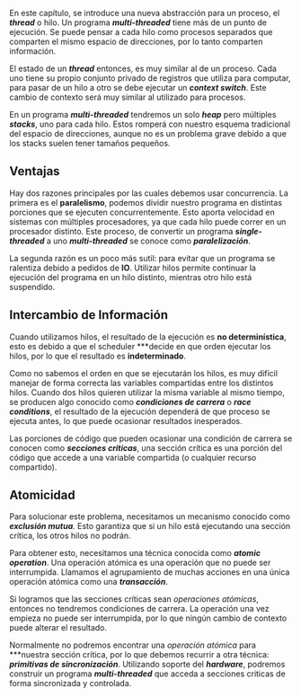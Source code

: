 En este capítulo, se introduce una nueva abstracción para un proceso, el ***thread*** o hilo. Un programa ***multi-threaded*** tiene más de un punto de ejecución. Se puede pensar a cada hilo como procesos separados que comparten el mismo espacio de direcciones, por lo tanto comparten información.

El estado de un ***thread*** entonces, es muy similar al de un proceso. Cada uno tiene su propio conjunto privado de registros que utiliza para computar, para pasar de un hilo a otro se debe ejecutar un ***context switch***. Este cambio de contexto será muy similar al utilizado para procesos.

En un programa ***multi-threaded*** tendremos un solo ***heap*** pero múltiples ***stacks***, uno para cada hilo. Estos romperá con nuestro esquema tradicional del espacio de direcciones, aunque no es un problema grave debido a que los stacks suelen tener tamaños pequeños.

## Ventajas

Hay dos razones principales por las cuales debemos usar concurrencia. La primera es el **paralelismo**, podemos dividir nuestro programa en distintas porciones que se ejecuten concurrentemente. Esto aporta velocidad en sistemas con múltiples procesadores, ya que cada hilo puede correr en un procesador distinto. Este proceso, de convertir un programa ***single-threaded*** a uno ***multi-threaded*** se conoce como ***paralelización***.

La segunda razón es un poco más sutil: para evitar que un programa se ralentiza debido a pedidos de **IO**. Utilizar hilos permite continuar la ejecución del programa en un hilo distinto, mientras otro hilo está suspendido.

## Intercambio de Información

Cuando utilizamos hilos, el resultado de la ejecución es **no determinística**, esto es debido a que el scheduler ***decide en que orden ejecutar los hilos, por lo que el resultado es **indeterminado**.

Como no sabemos el orden en que se ejecutarán los hilos, es muy difícil manejar de forma correcta las variables compartidas entre los distintos hilos. Cuando dos hilos quieren utilizar la misma variable al mismo tiempo, se producen algo conocido como ***condiciones de carrera*** o ***race conditions***, el resultado de la ejecución dependerá de que proceso se ejecuta antes, lo que puede ocasionar resultados inesperados.

Las porciones de código que pueden ocasionar una condición de carrera se conocen como ***secciones críticas***, una sección crítica es una porción del código que accede a una variable compartida (o cualquier recurso compartido).

## Atomicidad

Para solucionar este problema, necesitamos un mecanismo conocido como ***exclusión mutua**.* Esto garantiza que si un hilo está ejecutando una sección crítica, los otros hilos no podrán.

Para obtener esto, necesitamos una técnica conocida como ***atomic operation***. Una operación atómica es una operación que no puede ser interrumpida. Llamamos el agrupamiento de muchas acciones en una única operación atómica como una ***transacción***.

Si logramos que las secciones críticas sean *operaciones atómicas*, entonces no tendremos condiciones de carrera. La operación una vez empieza no puede ser interrumpida, por lo que ningún cambio de contexto puede alterar el resultado.

Normalmente no podremos encontrar una *operación atómica* para ***nuestra sección crítica, por lo que debemos recurrir a otra técnica: ***primitivas de sincronización***. Utilizando soporte del ***hardware***, podremos construir un programa ***multi-threaded*** que acceda a secciones criticas de forma sincronizada y controlada.
